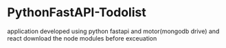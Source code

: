 # PythonFastAPI-Todolist
application developed using python fastapi and motor(mongodb drive) and react
download the node modules before exceuation
